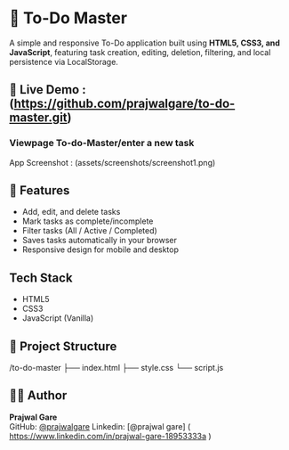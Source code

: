 # 📝 To-Do Master

A simple and responsive To-Do application built using **HTML5, CSS3, and JavaScript**, featuring task creation, editing, deletion, filtering, and local persistence via LocalStorage.

## 🚀 Live Demo : (https://github.com/prajwalgare/to-do-master.git)

### Viewpage To-do-Master/enter a new task
App Screenshot : (assets/screenshots/screenshot1.png)

## 🔧 Features
- Add, edit, and delete tasks
- Mark tasks as complete/incomplete
- Filter tasks (All / Active / Completed)
- Saves tasks automatically in your browser
- Responsive design for mobile and desktop

## Tech Stack
- HTML5
- CSS3
- JavaScript (Vanilla)

## 📂 Project Structure
/to-do-master
├── index.html
├── style.css
└── script.js


## 🧑‍💻 Author
**Prajwal Gare**  
GitHub: [@prajwalgare](https://github.com/prajwalgare)
Linkedin: [@prajwal gare] ( https://www.linkedin.com/in/prajwal-gare-18953333a )
